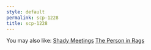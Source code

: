 ```yaml
---
style: default
permalink: scp-1228
title: scp-1228
---
```

You may also like:
[Shady Meetings](http://scp-wiki.net/shady-meetings)
[The Person in Rags](http://scp-wiki.net/the-person-in-rags)